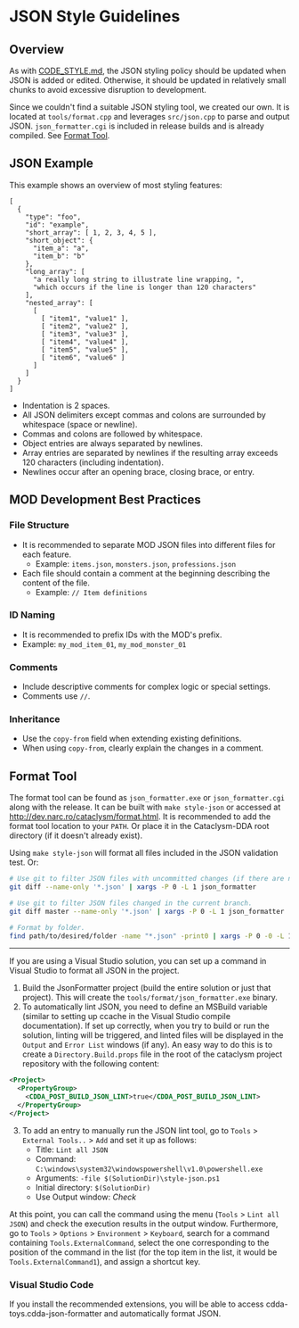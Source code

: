 # JSON Style Guidelines

## Overview

As with [CODE_STYLE.md](CODE_STYLE.md), the JSON styling policy should be updated when JSON is added or edited. Otherwise, it should be updated in relatively small chunks to avoid excessive disruption to development.

Since we couldn't find a suitable JSON styling tool, we created our own. It is located at `tools/format.cpp` and leverages `src/json.cpp` to parse and output JSON.
`json_formatter.cgi` is included in release builds and is already compiled. See [Format Tool](#format-tool).

## JSON Example

This example shows an overview of most styling features:

```jsonc
[
  {
    "type": "foo",
    "id": "example",
    "short_array": [ 1, 2, 3, 4, 5 ],
    "short_object": {
      "item_a": "a",
      "item_b": "b"
    },
    "long_array": [
      "a really long string to illustrate line wrapping, ",
      "which occurs if the line is longer than 120 characters"
    ],
    "nested_array": [
      [
        [ "item1", "value1" ],
        [ "item2", "value2" ],
        [ "item3", "value3" ],
        [ "item4", "value4" ],
        [ "item5", "value5" ],
        [ "item6", "value6" ]
      ]
    ]
  }
]
```

- Indentation is 2 spaces.
- All JSON delimiters except commas and colons are surrounded by whitespace (space or newline).
- Commas and colons are followed by whitespace.
- Object entries are always separated by newlines.
- Array entries are separated by newlines if the resulting array exceeds 120 characters (including indentation).
- Newlines occur after an opening brace, closing brace, or entry.

## MOD Development Best Practices

### File Structure

- It is recommended to separate MOD JSON files into different files for each feature.
  - Example: `items.json`, `monsters.json`, `professions.json`
- Each file should contain a comment at the beginning describing the content of the file.
  - Example: `// Item definitions`

### ID Naming

- It is recommended to prefix IDs with the MOD's prefix.
 - Example: `my_mod_item_01`, `my_mod_monster_01`

### Comments

- Include descriptive comments for complex logic or special settings.
- Comments use `//`.

### Inheritance

- Use the `copy-from` field when extending existing definitions.
- When using `copy-from`, clearly explain the changes in a comment.

## Format Tool

The format tool can be found as `json_formatter.exe` or `json_formatter.cgi` along with the release.
It can be built with `make style-json` or accessed at <http://dev.narc.ro/cataclysm/format.html>.
It is recommended to add the format tool location to your `PATH`.
Or place it in the Cataclysm-DDA root directory (if it doesn't already exist).

Using `make style-json` will format all files included in the JSON validation test. Or:

```sh
# Use git to filter JSON files with uncommitted changes (if there are no spaces in file or directory names).
git diff --name-only '*.json' | xargs -P 0 -L 1 json_formatter

# Use git to filter JSON files changed in the current branch.
git diff master --name-only '*.json' | xargs -P 0 -L 1 json_formatter

# Format by folder.
find path/to/desired/folder -name "*.json" -print0 | xargs -P 0 -0 -L 1 json_formatter
```

---

If you are using a Visual Studio solution, you can set up a command in Visual Studio to format all JSON in the project.

1. Build the JsonFormatter project (build the entire solution or just that project). This will create the `tools/format/json_formatter.exe` binary.
2. To automatically lint JSON, you need to define an MSBuild variable (similar to setting up ccache in the Visual Studio compile documentation).
   If set up correctly, when you try to build or run the solution, linting will be triggered, and linted files will be displayed in the `Output` and `Error List` windows (if any).
   An easy way to do this is to create a `Directory.Build.props` file in the root of the cataclysm project repository with the following content:

```xml
<Project>
  <PropertyGroup>
    <CDDA_POST_BUILD_JSON_LINT>true</CDDA_POST_BUILD_JSON_LINT>
  </PropertyGroup>
</Project>
```

3. To add an entry to manually run the JSON lint tool, go to `Tools` > `External Tools..` > `Add` and set it up as follows:
   - Title: `Lint all JSON`
   - Command: `C:\windows\system32\windowspowershell\v1.0\powershell.exe`
   - Arguments: `-file $(SolutionDir)\style-json.ps1`
   - Initial directory: `$(SolutionDir)`
   - Use Output window: *Check*

At this point, you can call the command using the menu (`Tools` > `Lint all JSON`) and check the execution results in the output window.
Furthermore, go to `Tools` > `Options` > `Environment` > `Keyboard`, search for a command containing `Tools.ExternalCommand`, select the one corresponding to the position of the command in the list (for the top item in the list, it would be `Tools.ExternalCommand1`), and assign a shortcut key.

### Visual Studio Code

If you install the recommended extensions, you will be able to access cdda-toys.cdda-json-formatter and automatically format JSON.